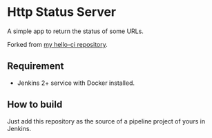# Http Status Server

A simple app to return the status of some URLs.

Forked from [my hello-ci repository](https://github.com/stroparo/hello-ci).

## Requirement

* Jenkins 2+ service with Docker installed.

## How to build

Just add this repository as the source of a pipeline project of yours in Jenkins.

